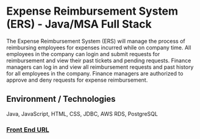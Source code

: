 # Expense Reimbursement System (ERS) - Java/MSA Full Stack
The Expense Reimbursement System (ERS) will manage the process of reimbursing employees for expenses incurred while on company time. All employees in the company can login and submit requests for reimbursement and view their past tickets and pending requests. Finance managers can log in and view all reimbursement requests and past history for all employees in the company. Finance managers are authorized to approve and deny requests for expense reimbursement.

## Environment / Technologies
Java, JavaScript, HTML, CSS, JDBC, AWS RDS, PostgreSQL

### [Front End URL](https://github.com/maustrauk/revature-project-1-fe)
